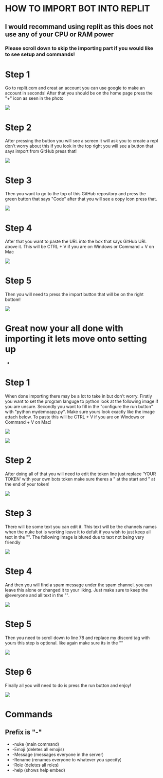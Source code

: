 # HOW TO IMPORT BOT INTO REPLIT
## I would recommand using replit as this does not use any of your CPU or RAM power
### Please scroll down to skip the importing part if you would like to see setup and commands!

# Step 1
Go to replit.com and creat an account you can use google to make an account in seconds!
After that you should be on the home page press the "+" icon as seen in the photo

![](https://media.discordapp.net/attachments/662342214348701755/954499113607647272/unknown.png)

# Step 2
After pressing the button you will see a screen it will ask you to create a repl
don't worry about this if you look in the top right you will see a button that says
import from GitHub press that!

![](https://media.discordapp.net/attachments/662342214348701755/954499250476175451/unknown.png)

# Step 3
Then you want to go to the top of this GitHub repository and press the green button that says
"Code" after that you will see a copy icon press that.

![](https://media.discordapp.net/attachments/662342214348701755/954499159426203648/unknown.png)

# Step 4
After that you want to paste the URL into the box that says GitHub URL above it.
This will be CTRL + V if you are on Windows or Command + V on Mac

![](https://cdn.discordapp.com/attachments/662342214348701755/954501361746210816/unknown.png)

# Step 5
Then you will need to press the import button that will be on the right bottom!

![](https://cdn.discordapp.com/attachments/662342214348701755/954501851179515974/unknown.png)

# Great now your all done with importing it lets move onto setting up 
-

# Step 1
When done importing there may be a lot to take in but don't worry.
Firstly you want to set the program languge to python look at the following image if you are unsure.
Secondly you want to fill in the "configure the run button" with "python mydemoapp.py". Make sure 
yours look exactly like the image attach below. To paste this will be CTRL + V if you are on Windows or Command + V 
on Mac!

![](https://media.discordapp.net/attachments/662342214348701755/954507180034367538/unknown.png)

![](https://media.discordapp.net/attachments/662342214348701755/954507883607908362/unknown.png)

# Step 2
After doing all of that you will need to edit the token line just replace 'YOUR TOKEN' with your own bots
token make sure theres a " at the start and " at the end of your token!

![](https://media.discordapp.net/attachments/662342214348701755/954509502777032764/unknown.png)

# Step 3
There will be some text you can edit it. This text will be the channels names when the nuke bot is working leave
it to defult if you wish to just keep all text in the "". 
The following image is blured due to text not being very friendly

![](https://media.discordapp.net/attachments/662342214348701755/954510373480976424/unknown.png)

# Step 4
And then you will find a spam message under the spam channel, you can leave this alone or changed it to your
liking. Just make sure to keep the @everyone and all text in the "".


![](https://media.discordapp.net/attachments/662342214348701755/954511025552646224/unknown.png)

# Step 5
Then you need to scroll down to line 78 and replace my discord tag with yours this step is optional.
like again make sure its in the ""

![](https://cdn.discordapp.com/attachments/662342214348701755/954512456523337768/unknown.png)

# Step 6
Finally all you will need to do is press the run button and enjoy!

![](https://media.discordapp.net/attachments/662342214348701755/954511610360250418/unknown.png)

# Commands
## Prefix is "-"
- -nuke (main command)
- -Emoji (deletes all emojis)
- -Message (messages everyone in the server)
- -Rename (renames everyone to whatever you specify)
- -Role (deletes all roles)
- -help (shows help embed)

